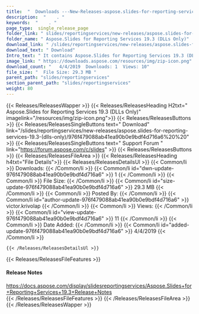 ```yaml
---
title:  "  Downloads ---New-Releases-aspose.slides-for-reporting-services-19.3-(dlls-only) . " 
description:  "    . " 
keywords:  "    . " 
page_type:  single_release_page
folder_link: " slides/reportingservices/new-releases/aspose.slides-for-reporting-services-19.3-(dlls-only)/"
folder_name: " Aspose.Slides for Reporting Services 19.3 (DLLs Only)"
download_link: " /slides/reportingservices/new-releases/aspose.slides-for-reporting-services-19.3-(dlls-only)/976f479088ab41ea90b0e9bdf4d716a6"
download_text: " Download"
Intro_text: " It contains Aspose.Slides for Reporting Services 19.3 (DLLs Only) release."
image_link: " https://downloads.aspose.com/resources/img/zip-icon.png"
download_count: "   4/4/2019  Downloads: 1  Views: 10"
file_size: "  File Size: 29.3 MB "
parent_path: "slides/reportingservices"
section_parent_path: "slides/reportingservices"
weight: 80 
---
```


{{< Releases/ReleasesWapper >}}
  {{< Releases/ReleasesHeading H2txt=" Aspose.Slides for Reporting Services 19.3 (DLLs Only)" imagelink="/resources/img/zip-icon.png">}}
  {{< Releases/ReleasesButtons >}}
    {{< Releases/ReleasesSingleButtons text=" Download" link="/slides/reportingservices/new-releases/aspose.slides-for-reporting-services-19.3-(dlls-only)/976f479088ab41ea90b0e9bdf4d716a6%20%20" >}}
    {{< Releases/ReleasesSingleButtons text=" Support Forum " link="https://forum.aspose.com/c/slides" >}}
  {{< Releases/ReleasesButtons >}}
  {{< Releases/ReleasesFileArea >}}
    {{< Releases/ReleasesHeading h4txt="File Details">}}
    {{< Releases/ReleasesDetailsUl >}}
            {{< Common/li  >}} Downloads: {{< /Common/li >}} 
      {{< Common/li id="dwn-update-976f479088ab41ea90b0e9bdf4d716a6" >}} 1 {{< /Common/li >}} 
      {{< Common/li  >}} File Size: {{< /Common/li >}} 
      {{< Common/li id="size-update-976f479088ab41ea90b0e9bdf4d716a6" >}} 29.3 MB {{< /Common/li >}} 
      {{< Common/li  >}} Posted By: {{< /Common/li >}} 
      {{< Common/li id="author-update-976f479088ab41ea90b0e9bdf4d716a6" >}} victor.krivolap {{< /Common/li >}} 
      {{< Common/li  >}} Views: {{< /Common/li >}} 
      {{< Common/li id="view-update-976f479088ab41ea90b0e9bdf4d716a6" >}} 11 {{< /Common/li >}} 
      {{< Common/li  >}} Date Added: {{< /Common/li >}} 
      {{< Common/li id="added-update-976f479088ab41ea90b0e9bdf4d716a6" >}} 4/4/2019 {{< /Common/li >}} 

    {{< /Releases/ReleasesDetailsUl >}}

  {{< Releases/ReleasesFileFeatures >}}
      <h4>Release Notes</h4><div><a href="https://docs.aspose.com/display/slidesreportingservices/Aspose.Slides+for+Reporting+Services+19.3+Release+Notes">https://docs.aspose.com/display/slidesreportingservices/Aspose.Slides+for+Reporting+Services+19.3+Release+Notes</a></div>
  {{< /Releases/ReleasesFileFeatures >}}
 {{< /Releases/ReleasesFileArea >}}
{{< /Releases/ReleasesWapper >}}



